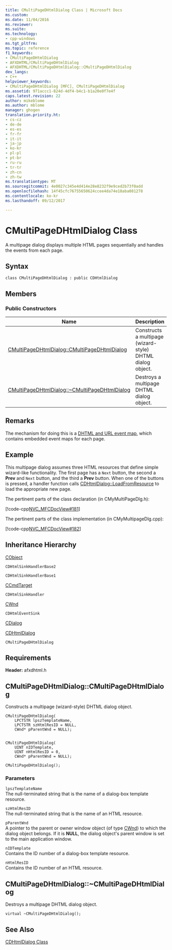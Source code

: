 ```yaml
---
title: CMultiPageDHtmlDialog Class | Microsoft Docs
ms.custom: 
ms.date: 11/04/2016
ms.reviewer: 
ms.suite: 
ms.technology:
- cpp-windows
ms.tgt_pltfrm: 
ms.topic: reference
f1_keywords:
- CMultiPageDHtmlDialog
- AFXDHTML/CMultiPageDHtmlDialog
- AFXDHTML/CMultiPageDHtmlDialog::CMultiPageDHtmlDialog
dev_langs:
- C++
helpviewer_keywords:
- CMultiPageDHtmlDialog [MFC], CMultiPageDHtmlDialog
ms.assetid: 971accc1-824d-4df4-b4c1-b1a20e0f7e4f
caps.latest.revision: 22
author: mikeblome
ms.author: mblome
manager: ghogen
translation.priority.ht:
- cs-cz
- de-de
- es-es
- fr-fr
- it-it
- ja-jp
- ko-kr
- pl-pl
- pt-br
- ru-ru
- tr-tr
- zh-cn
- zh-tw
ms.translationtype: MT
ms.sourcegitcommit: 4e0027c345e4d414e28e8232f9e9ced2b73f0add
ms.openlocfilehash: 14f45cfc76755650624ccee4da74e18aba081278
ms.contentlocale: ko-kr
ms.lasthandoff: 09/12/2017

---
```

# <a name="cmultipagedhtmldialog-class"></a>CMultiPageDHtmlDialog Class
A multipage dialog displays multiple HTML pages sequentially and handles the events from each page.  
  
## <a name="syntax"></a>Syntax  
  
```  
class CMultiPageDHtmlDialog : public CDHtmlDialog  
```  
  
## <a name="members"></a>Members  
  
### <a name="public-constructors"></a>Public Constructors  
  
|Name|Description|  
|----------|-----------------|  
|[CMultiPageDHtmlDialog::CMultiPageDHtmlDialog](#cmultipagedhtmldialog)|Constructs a multipage (wizard-style) DHTML dialog object.|  
|[CMultiPageDHtmlDialog::~CMultiPageDHtmlDialog](#cmultipagedhtmldialog__~cmultipagedhtmldialog)|Destroys a multipage DHTML dialog object.|  
  
## <a name="remarks"></a>Remarks  
 The mechanism for doing this is a [DHTML and URL event map](dhtml-event-maps.md), which contains embedded event maps for each page.  
  
## <a name="example"></a>Example  
 This multipage dialog assumes three HTML resources that define simple wizard-like functionality. The first page has a `Next` button, the second a **Prev** and `Next` button, and the third a **Prev** button. When one of the buttons is pressed, a handler function calls [CDHtmlDialog::LoadFromResource](../../mfc/reference/cdhtmldialog-class.md#loadfromresource) to load the appropriate new page.  
  
 The pertinent parts of the class declaration (in CMyMultiPageDlg.h):  
  
 [!code-cpp[NVC_MFCDocView#181](../../mfc/codesnippet/cpp/cmultipagedhtmldialog-class_1.h)]  
  
 The pertinent parts of the class implementation (in CMyMultipageDlg.cpp):  
  
 [!code-cpp[NVC_MFCDocView#182](../../mfc/codesnippet/cpp/cmultipagedhtmldialog-class_2.cpp)]  
  
## <a name="inheritance-hierarchy"></a>Inheritance Hierarchy  
 [CObject](../../mfc/reference/cobject-class.md)  
  
 `CDHtmlSinkHandlerBase2`  
  
 `CDHtmlSinkHandlerBase1`  
  
 [CCmdTarget](../../mfc/reference/ccmdtarget-class.md)  
  
 `CDHtmlSinkHandler`  
  
 [CWnd](../../mfc/reference/cwnd-class.md)  
  
 `CDHtmlEventSink`  
  
 [CDialog](../../mfc/reference/cdialog-class.md)  
  
 [CDHtmlDialog](../../mfc/reference/cdhtmldialog-class.md)  
  
 `CMultiPageDHtmlDialog`  
  
## <a name="requirements"></a>Requirements  
 **Header:** afxdhtml.h  
  
##  <a name="cmultipagedhtmldialog"></a>  CMultiPageDHtmlDialog::CMultiPageDHtmlDialog  
 Constructs a multipage (wizard-style) DHTML dialog object.  
  
```  
CMultiPageDHtmlDialog(
    LPCTSTR lpszTemplateName,  
    LPCTSTR szHtmlResID = NULL,  
    CWnd* pParentWnd = NULL);

 
CMultiPageDHtmlDialog(
    UINT nIDTemplate,  
    UINT nHtmlResID = 0,  
    CWnd* pParentWnd = NULL);  
  
CMultiPageDHtmlDialog();
```  
  
### <a name="parameters"></a>Parameters  
 `lpszTemplateName`  
 The null-terminated string that is the name of a dialog-box template resource.  
  
 `szHtmlResID`  
 The null-terminated string that is the name of an HTML resource.  
  
 `pParentWnd`  
 A pointer to the parent or owner window object (of type [CWnd](../../mfc/reference/cwnd-class.md)) to which the dialog object belongs. If it is **NULL**, the dialog object's parent window is set to the main application window.  
  
 `nIDTemplate`  
 Contains the ID number of a dialog-box template resource.  
  
 `nHtmlResID`  
 Contains the ID number of an HTML resource.  
  
##  <a name="_dtorcmultipagedhtmldialog"></a>  CMultiPageDHtmlDialog::~CMultiPageDHtmlDialog  
 Destroys a multipage DHTML dialog object.  
  
```  
virtual ~CMultiPageDHtmlDialog();
```  
  
## <a name="see-also"></a>See Also  
 [CDHtmlDialog Class](../../mfc/reference/cdhtmldialog-class.md)


